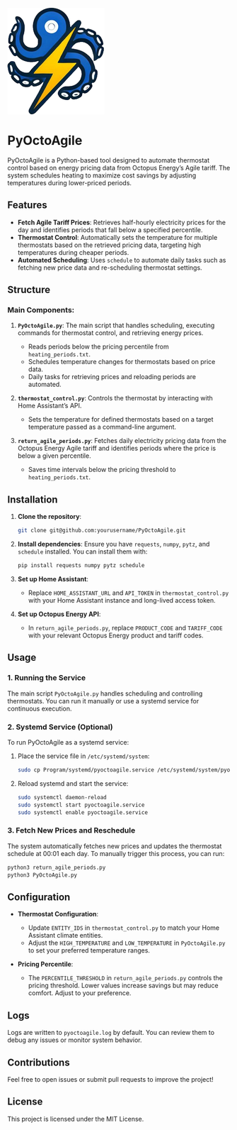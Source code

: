 ![Logo](Program/assets/icon.png)
# PyOctoAgile

PyOctoAgile is a Python-based tool designed to automate thermostat control based on energy pricing data from Octopus Energy’s Agile tariff. The system schedules heating to maximize cost savings by adjusting temperatures during lower-priced periods.

## Features

- **Fetch Agile Tariff Prices**: Retrieves half-hourly electricity prices for the day and identifies periods that fall below a specified percentile.
- **Thermostat Control**: Automatically sets the temperature for multiple thermostats based on the retrieved pricing data, targeting high temperatures during cheaper periods.
- **Automated Scheduling**: Uses `schedule` to automate daily tasks such as fetching new price data and re-scheduling thermostat settings.

## Structure

### Main Components:
1. **`PyOctoAgile.py`**: The main script that handles scheduling, executing commands for thermostat control, and retrieving energy prices.
   - Reads periods below the pricing percentile from `heating_periods.txt`.
   - Schedules temperature changes for thermostats based on price data.
   - Daily tasks for retrieving prices and reloading periods are automated.
   
2. **`thermostat_control.py`**: Controls the thermostat by interacting with Home Assistant’s API.
   - Sets the temperature for defined thermostats based on a target temperature passed as a command-line argument.

3. **`return_agile_periods.py`**: Fetches daily electricity pricing data from the Octopus Energy Agile tariff and identifies periods where the price is below a given percentile.
   - Saves time intervals below the pricing threshold to `heating_periods.txt`.

## Installation

1. **Clone the repository**:
   ```bash
   git clone git@github.com:yourusername/PyOctoAgile.git
   ```

2. **Install dependencies**:
   Ensure you have `requests`, `numpy`, `pytz`, and `schedule` installed. You can install them with:
   ```bash
   pip install requests numpy pytz schedule
   ```

3. **Set up Home Assistant**:  
   - Replace `HOME_ASSISTANT_URL` and `API_TOKEN` in `thermostat_control.py` with your Home Assistant instance and long-lived access token.

4. **Set up Octopus Energy API**:
   - In `return_agile_periods.py`, replace `PRODUCT_CODE` and `TARIFF_CODE` with your relevant Octopus Energy product and tariff codes.

## Usage

### 1. Running the Service
The main script `PyOctoAgile.py` handles scheduling and controlling thermostats. You can run it manually or use a systemd service for continuous execution.

### 2. Systemd Service (Optional)
To run PyOctoAgile as a systemd service:
1. Place the service file in `/etc/systemd/system`:
   ```bash
   sudo cp Program/systemd/pyoctoagile.service /etc/systemd/system/pyoctoagile.service
   ```
2. Reload systemd and start the service:
   ```bash
   sudo systemctl daemon-reload
   sudo systemctl start pyoctoagile.service
   sudo systemctl enable pyoctoagile.service
   ```

### 3. Fetch New Prices and Reschedule
The system automatically fetches new prices and updates the thermostat schedule at 00:01 each day. To manually trigger this process, you can run:
   ```bash
   python3 return_agile_periods.py
   python3 PyOctoAgile.py
   ```

## Configuration

- **Thermostat Configuration**:
   - Update `ENTITY_IDS` in `thermostat_control.py` to match your Home Assistant climate entities.
   - Adjust the `HIGH_TEMPERATURE` and `LOW_TEMPERATURE` in `PyOctoAgile.py` to set your preferred temperature ranges.

- **Pricing Percentile**:
   - The `PERCENTILE_THRESHOLD` in `return_agile_periods.py` controls the pricing threshold. Lower values increase savings but may reduce comfort. Adjust to your preference.

## Logs

Logs are written to `pyoctoagile.log` by default. You can review them to debug any issues or monitor system behavior.

## Contributions

Feel free to open issues or submit pull requests to improve the project!

## License

This project is licensed under the MIT License.
